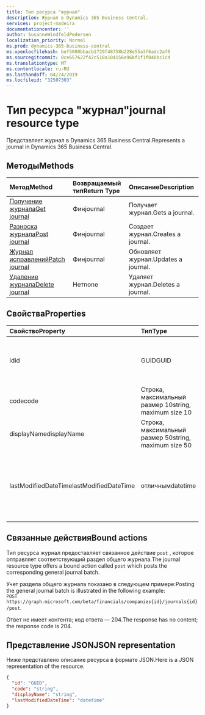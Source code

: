 ```yaml
---
title: Тип ресурса "журнал"
description: Журнал в Dynamics 365 Business Central.
services: project-madeira
documentationcenter: ''
author: SusanneWindfeldPedersen
localization_priority: Normal
ms.prod: dynamics-365-business-central
ms.openlocfilehash: bef5008bbacb1729f48758b228e55a3f6adc2af0
ms.sourcegitcommit: 0ce657622f42c510a104156a96bf1f1f040bc1cd
ms.translationtype: MT
ms.contentlocale: ru-RU
ms.lasthandoff: 04/24/2019
ms.locfileid: "32507303"
---
```

# <a name="journal-resource-type"></a><span data-ttu-id="2db63-103">Тип ресурса "журнал"</span><span class="sxs-lookup"><span data-stu-id="2db63-103">journal resource type</span></span>
<span data-ttu-id="2db63-104">Представляет журнал в Dynamics 365 Business Central.</span><span class="sxs-lookup"><span data-stu-id="2db63-104">Represents a journal in Dynamics 365 Business Central.</span></span>

## <a name="methods"></a><span data-ttu-id="2db63-105">Методы</span><span class="sxs-lookup"><span data-stu-id="2db63-105">Methods</span></span>

| <span data-ttu-id="2db63-106">Метод</span><span class="sxs-lookup"><span data-stu-id="2db63-106">Method</span></span>                                            |<span data-ttu-id="2db63-107">Возвращаемый тип</span><span class="sxs-lookup"><span data-stu-id="2db63-107">Return Type</span></span>|<span data-ttu-id="2db63-108">Описание</span><span class="sxs-lookup"><span data-stu-id="2db63-108">Description</span></span>    |
|:--------------------------------------------------|:----------|:--------------|
|[<span data-ttu-id="2db63-109">Получение журнала</span><span class="sxs-lookup"><span data-stu-id="2db63-109">Get journal</span></span>](../api/dynamics-journal-get.md)      |<span data-ttu-id="2db63-110">Фин</span><span class="sxs-lookup"><span data-stu-id="2db63-110">journal</span></span>    |<span data-ttu-id="2db63-111">Получает журнал.</span><span class="sxs-lookup"><span data-stu-id="2db63-111">Gets a journal.</span></span>   |
|[<span data-ttu-id="2db63-112">Разноска журнала</span><span class="sxs-lookup"><span data-stu-id="2db63-112">Post journal</span></span>](../api/dynamics-create-journal.md)  |<span data-ttu-id="2db63-113">Фин</span><span class="sxs-lookup"><span data-stu-id="2db63-113">journal</span></span>    |<span data-ttu-id="2db63-114">Создает журнал.</span><span class="sxs-lookup"><span data-stu-id="2db63-114">Creates a journal.</span></span>|
|[<span data-ttu-id="2db63-115">Журнал исправлений</span><span class="sxs-lookup"><span data-stu-id="2db63-115">Patch journal</span></span>](../api/dynamics-journal-update.md) |<span data-ttu-id="2db63-116">Фин</span><span class="sxs-lookup"><span data-stu-id="2db63-116">journal</span></span>    |<span data-ttu-id="2db63-117">Обновляет журнал.</span><span class="sxs-lookup"><span data-stu-id="2db63-117">Updates a journal.</span></span>|
|[<span data-ttu-id="2db63-118">Удаление журнала</span><span class="sxs-lookup"><span data-stu-id="2db63-118">Delete journal</span></span>](../api/dynamics-journal-delete.md)|<span data-ttu-id="2db63-119">Нет</span><span class="sxs-lookup"><span data-stu-id="2db63-119">none</span></span>       |<span data-ttu-id="2db63-120">Удаляет журнал.</span><span class="sxs-lookup"><span data-stu-id="2db63-120">Deletes a journal.</span></span>|

## <a name="properties"></a><span data-ttu-id="2db63-121">Свойства</span><span class="sxs-lookup"><span data-stu-id="2db63-121">Properties</span></span>
| <span data-ttu-id="2db63-122">Свойство</span><span class="sxs-lookup"><span data-stu-id="2db63-122">Property</span></span>           | <span data-ttu-id="2db63-123">Тип</span><span class="sxs-lookup"><span data-stu-id="2db63-123">Type</span></span>                  |<span data-ttu-id="2db63-124">Описание</span><span class="sxs-lookup"><span data-stu-id="2db63-124">Description</span></span>                                           |
|:-------------------|:----------------------|:-----------------------------------------------------|
|<span data-ttu-id="2db63-125">id</span><span class="sxs-lookup"><span data-stu-id="2db63-125">id</span></span>                  |<span data-ttu-id="2db63-126">GUID</span><span class="sxs-lookup"><span data-stu-id="2db63-126">GUID</span></span>                   |<span data-ttu-id="2db63-127">Уникальный идентификатор журнала.</span><span class="sxs-lookup"><span data-stu-id="2db63-127">The unique ID of the journal.</span></span> <span data-ttu-id="2db63-128">Не редактируемые.</span><span class="sxs-lookup"><span data-stu-id="2db63-128">Non-editable.</span></span>           |
|<span data-ttu-id="2db63-129">code</span><span class="sxs-lookup"><span data-stu-id="2db63-129">code</span></span>                |<span data-ttu-id="2db63-130">Строка, максимальный размер 10</span><span class="sxs-lookup"><span data-stu-id="2db63-130">string, maximum size 10</span></span>| <span data-ttu-id="2db63-131">Код журнала.</span><span class="sxs-lookup"><span data-stu-id="2db63-131">The code of the journal.</span></span>                             |
|<span data-ttu-id="2db63-132">displayName</span><span class="sxs-lookup"><span data-stu-id="2db63-132">displayName</span></span>         |<span data-ttu-id="2db63-133">Строка, максимальный размер 50</span><span class="sxs-lookup"><span data-stu-id="2db63-133">string, maximum size 50</span></span>| <span data-ttu-id="2db63-134">Отображаемое имя журнала.</span><span class="sxs-lookup"><span data-stu-id="2db63-134">The display name of the journal.</span></span>                     |
|<span data-ttu-id="2db63-135">lastModifiedDateTime</span><span class="sxs-lookup"><span data-stu-id="2db63-135">lastModifiedDateTime</span></span>|<span data-ttu-id="2db63-136">отличным</span><span class="sxs-lookup"><span data-stu-id="2db63-136">datetime</span></span>               |<span data-ttu-id="2db63-137">Дата и время последнего изменения, внесенные в журнал.</span><span class="sxs-lookup"><span data-stu-id="2db63-137">The last datetime the journal was modified.</span></span> <span data-ttu-id="2db63-138">Только для чтения.</span><span class="sxs-lookup"><span data-stu-id="2db63-138">Read-Only.</span></span>|

## <a name="bound-actions"></a><span data-ttu-id="2db63-139">Связанные действия</span><span class="sxs-lookup"><span data-stu-id="2db63-139">Bound actions</span></span>
<span data-ttu-id="2db63-140">Тип ресурса журнал предоставляет связанное действие `post` , которое отправляет соответствующий раздел общего журнала.</span><span class="sxs-lookup"><span data-stu-id="2db63-140">The journal resource type offers a bound action called `post` which posts the corresponding general journal batch.</span></span>

<span data-ttu-id="2db63-141">Учет раздела общего журнала показано в следующем примере:</span><span class="sxs-lookup"><span data-stu-id="2db63-141">Posting the general journal batch is illustrated in the following example:</span></span>  
<span data-ttu-id="2db63-142">`POST https://graph.microsoft.com/beta/financials/companies{id}/journals{id}/post`.</span><span class="sxs-lookup"><span data-stu-id="2db63-142"></span></span>

<span data-ttu-id="2db63-143">Ответ не имеет контента; код ответа — 204.</span><span class="sxs-lookup"><span data-stu-id="2db63-143">The response has no content; the response code is 204.</span></span>

## <a name="json-representation"></a><span data-ttu-id="2db63-144">Представление JSON</span><span class="sxs-lookup"><span data-stu-id="2db63-144">JSON representation</span></span>

<span data-ttu-id="2db63-145">Ниже представлено описание ресурса в формате JSON.</span><span class="sxs-lookup"><span data-stu-id="2db63-145">Here is a JSON representation of the resource.</span></span>


```json
{
  "id": "GUID",
  "code": "string",
  "displayName": "string",
  "lastModifiedDateTime": "datetime"
}
```

